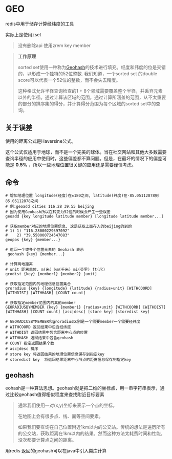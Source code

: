 # GEO

redis中用于储存计算经纬度的工具

实际上是使用zset

> 没有删除api 使用zrem key member

> **工作原理**
>
> sorted set使用一种称为[Geohash](https://en.wikipedia.org/wiki/Geohash)的技术进行填充。经度和纬度的位是交错的，以形成一个独特的52位整数. 我们知道，一个sorted set 的double score可以代表一个52位的整数，而不会失去精度。
>
> 这种格式允许半径查询检查的1 + 8个领域需要覆盖整个半径，并丢弃元素以外的半径。通过计算该区域的范围，通过计算所涵盖的范围，从不太重要的部分的排序集的得分，并计算得分范围为每个区域的sorted set中的查询。



## 关于误差

使用的距离公式是Haversine公式。

这个公式仅适用于地球，而不是一个完美的球体。当在社交网站和其他大多数需要查询半径的应用中使用时，这些偏差都不算问题。但是，在最坏的情况下的偏差可能是 **0.5%** ，所以一些地理位置很关键的应用还是需要谨慎考虑。



## 命令

```shell
# 增加地理位置 longitude(经度)在±180之间, latitude(纬度)在-85.05112878到85.05112878之间
# 例:geoadd cities 116.28 39.55 beijing
# 因为使用Geohash所以在转变为52位的时候会产生一些误差
geoadd {key longitude latitude member} [longitude latitude member...]

# 获取member对应的地理位置信息, 这是获取上面存入的beijing的到的
# 1) 1) "116.28000229597092"
#    2) "39.550000724547083"
geopos {key} {member...}

# 返回一个或多个位置元素的 Geohash 表示
 geohash {key} {member...}

# 计算两地距离
# unit 距离单位. m(米) km(千米) mi(英里) ft(尺)
grodist {key} {member1} {member2} [unit]

# 获取指定范围内的地理信息位置集合
groradius {key} {longitude} {latitude} {radius+unit} [WITHCOORD] [WITHDIST] [WITHHASH] [COUNT count]

# 获取指定member范围内的其他member
GEORADIUSBYMEMBER {key} {member1} {radius+unit} [WITHCOORD] [WITHDIST] [WITHHASH] [COUNT count] [asc|desc] [store key] [storedist key]

# GEORADIUSBYMEMBER和groradius区别是一个需要member一个需要经纬度
# WITHCOORD 返回结果中包含经纬度
# WITHDIST 返回结果中包含距离中心点的位置
# WITHHASH 返回结果中包含geohash
# COUNT 指定返回结果个数
# asc|desc 排序
# store key 将返回结果的地理位置信息保存到指定key
# storedist key  将返回结果距离中心节点的距离信息保存到指定key
```



## geohash

eohash是一种算法思想。geohash就是把二维的坐标点，用一串字符串表示，通过比较geohash值得相似程度来查找附近目标要素

> 通常我们使用一对(x,y)坐标来表示一个点的坐标。
>
> 在地图上会有很多点、线、面等空间要素。
>
> 如果我们要查询在自己位置附近1km以内的公交站。传统的想法是遍历所有的公交站，获取距离在1km以内的结果。然而这种方法太耗费时间和性能，没次都要计算点之间的距离。

用redis 返回的geohash可以在java中引入类库计算